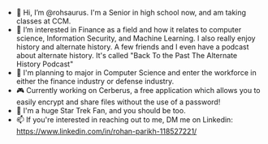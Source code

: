 - 👋 Hi, I’m @rohsaurus. I'm a Senior in high school now, and am taking classes at CCM.
- 👀 I’m interested in Finance as a field and how it relates to computer science, Information Security, and Machine Learning. I also really enjoy history and alternate history. A few friends and I even have a podcast about alternate history. It's called "Back To the Past The Alternate History Podcast"
- 🌱 I'm planning to major in Computer Science and enter the workforce in either the finance industry or defense industry. 
- 🎮 Currently working on Cerberus, a free application which allows you to easily encrypt and share files without the use of a password!
- 🔭 I'm a huge Star Trek Fan, and you should be too.
- 📫 If you're interested in reaching out to me, DM me on Linkedin: https://www.linkedin.com/in/rohan-parikh-118527221/




<!---
rohsaurus/rohsaurus is a ✨ special ✨ repository because its `README.md` (this file) appears on your GitHub profile.
You can click the Preview link to take a look at your changes.
--->
